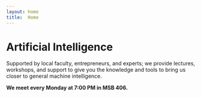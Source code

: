 ```yaml
---
layout: home
title:  Home
---
```


# Artificial Intelligence


Supported by local faculty, entrepreneurs, and experts; we provide lectures, workshops, and support to give you the knowledge and tools to bring us closer to general machine intelligence.

**We meet every Monday at 7:00 PM in MSB 406.**
